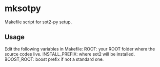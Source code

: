 mksotpy
=============

Makefile script for sot2-py setup.

Usage
-----

Edit the following variables in Makefile:
   ROOT: your ROOT folder where the source codes live.
   INSTALL_PREFIX: where sot2 will be installed.
   BOOST_ROOT:     boost prefix if not a standard one.